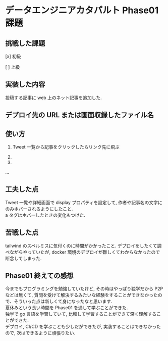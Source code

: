 # データエンジニアカタパルト Phase01 課題

## 挑戦した課題

[x] 初級

[ ] 上級

## 実装した内容

投稿する記事に web 上のネット記事を追加した.

## デプロイ先の URL または画面収録したファイル名

## 使い方

1. Tweet 一覧から記事をクリックしたらリンク先に飛ぶ

2.

3.

...

## 工夫した点

Tweet 一覧や詳細画面で display プロパティを設定して, 作者や記事名の文字にのみホバーされるようにしたこと.  
a タグはホバーしたときの変化もつけた.

## 苦戦した点

tailwind のスペルミスに気付くのに時間がかかったこと.
デプロイをしたくて調べながらやっていたが, docker 環境のデプロイが難しくてわからなかったので断念してしまった.

## Phase01 終えての感想

今までもプログラミングを勉強していたけど, その時はやっぱり独学だから P2P などは無くて, 質問を受けて解決するみたいな経験をすることができなかったので、そういった点は新しくて身になったなと思います.  
夏休みという長い時間を Phase01 を通して学ぶことができた.  
独学で go 言語を学習していて, 比較して学習することができて深く理解することができた.  
デプロイ, CI/CD を学ぶことも少しだができたが, 実装することはできなかったので, 次はできるように頑張りたい.
